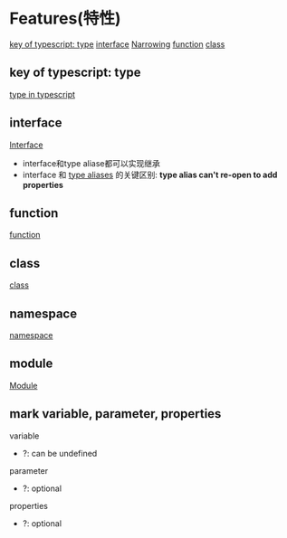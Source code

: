 # Features(特性)

[key of typescript: type](#key-of-typescript-type)
[interface](#interface)
[Narrowing](#narrowing)
[function](#function)
[class](#class)

## key of typescript: type

[type in typescript](typescript-type.md)

## interface

[Interface](typescript-interface.md)

- interface和type aliase都可以实现继承
- interface 和 [type aliases](typescript-type.md#type-aliases) 的关键区别: **type alias can't re-open to add properties**

## function

[function](typescript-function.md)

## class

[class](typescript-class.md)

## namespace

[namespace](typescript-namespace.md)


## module

[Module](typescript-module.md)

## mark variable, parameter, properties

variable

- ?: can be undefined

parameter

- ?: optional

properties

- ?: optional
